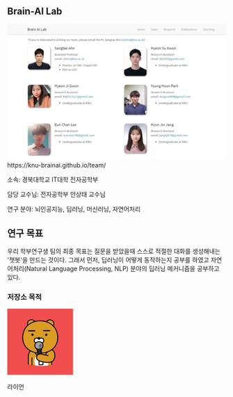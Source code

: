 ## Brain-AI Lab

<img src="Team_member.jpg">
https://knu-brainai.github.io/team/

소속: 경북대학교 IT대학 전자공학부

담당 교수님: 전자공학부 안상태 교수님 

연구 분야: 뇌인공지능, 딥러닝, 머신러닝, 자연어처리

## 연구 목표

우리 학부연구생 팀의 최종 목표는 질문을 받았을때 스스로 적절한 대화를 생성해내는 '챗봇'을 만드는 것이다. 그래서 먼저, 딥러닝이 어떻게 동작하는지 공부를 하였고  자연어처리(Natural Language Processing, NLP) 분야의 딥러닝 메커니즘을 공부하고 있다.
### 저장소 목적 
<img src="10R.jpg" width="30%" height="30%" title="Brain AI LaB" ALT="RYAN KAKAO"></img>

라이언
